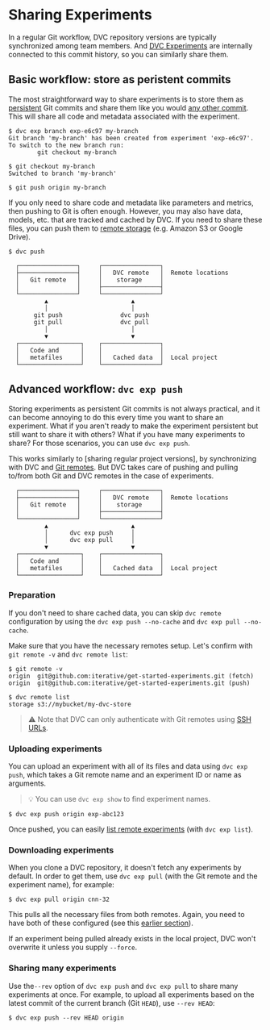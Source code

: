 # Sharing Experiments

In a regular Git workflow, <abbr>DVC repository</abbr> versions are typically
synchronized among team members. And [DVC Experiments] are internally connected
to this commit history, so you can similarly share them.

## Basic workflow: store as peristent commits

The most straightforward way to share experiments is to store them as
[persistent](/doc/user-guide/experiment-management/persisting-experiments)
Git commits and share them like you would [any other commit]. This will share
all code and metadata associated with the experiment.

```cli
$ dvc exp branch exp-e6c97 my-branch
Git branch 'my-branch' has been created from experiment 'exp-e6c97'.
To switch to the new branch run:
        git checkout my-branch

$ git checkout my-branch
Switched to branch 'my-branch'

$ git push origin my-branch
```

If you only need to share code and metadata like parameters and metrics, then
pushing to Git is often enough. However, you may also have data, models, etc.
that are tracked and <abbr>cached</abbr> by DVC. If you need to share these
files, you can push them to [remote storage](/doc/command-reference/remote)
(e.g. Amazon S3 or Google Drive).

```cli
$ dvc push
```

```
  ┌────────────────┐     ┌────────────────┐
  ├────────────────┤     │   DVC remote   │  Remote locations
  │   Git remote   │     │    storage     │
  │                │     ├────────────────┤
  └────────────────┘     └────────────────┘
          ▲                       ▲
          │                       │
       git push                dvc push
       git pull                dvc pull
          │                       │
          ▼                       ▼
  ┌─────────────────┐    ┌────────────────┐
  │   Code and      │    │                │
  │   metafiles     │    │   Cached data  │  Local project
  └─────────────────┘    └────────────────┘
```

## Advanced workflow: `dvc exp push`

Storing experiments as persistent Git commits is not always practical, and it
can become annoying to do this every time you want to share an experiment. What
if you aren't ready to make the experiment persistent but still want to share it
with others? What if you have many experiments to share? For those scenarios,
you can use `dvc exp push`.

This works similarly to [sharing regular project versions], by synchronizing
with DVC and [Git remotes]. But DVC takes care of pushing and pulling to/from
both Git and DVC remotes in the case of experiments.

```
  ┌────────────────┐     ┌────────────────┐
  ├────────────────┤     │   DVC remote   │  Remote locations
  │   Git remote   │     │    storage     │
  │                │     ├────────────────┤
  └────────────────┘     └────────────────┘
          ▲                       ▲
          │      dvc exp push     │
          │      dvc exp pull     │
          ▼                       ▼
  ┌─────────────────┐    ┌────────────────┐
  │   Code and      │    │                │
  │   metafiles     │    │   Cached data  │  Local project
  └─────────────────┘    └────────────────┘
```

[dvc experiments]: /doc/user-guide/experiment-management/experiments-overview
[any other commit]:
  /doc/start/data-management/data-versioning#storing-and-sharing
[git remotes]: https://git-scm.com/book/en/v2/Git-Basics-Working-with-Remotes

### Preparation

<admon type="tip">

If you don't need to share <abbr>cached</abbr> data, you can skip `dvc remote`
configuration by using the `dvc exp push --no-cache` and
`dvc exp pull --no-cache`.

</admon>

Make sure that you have the necessary remotes setup. Let's confirm with
`git remote -v` and `dvc remote list`:

```cli
$ git remote -v
origin  git@github.com:iterative/get-started-experiments.git (fetch)
origin  git@github.com:iterative/get-started-experiments.git (push)

$ dvc remote list
storage s3://mybucket/my-dvc-store
```

> ⚠️ Note that DVC can only authenticate with Git remotes using [SSH URLs].

[ssh urls]:
  https://git-scm.com/book/en/v2/Git-on-the-Server-The-Protocols#_the_protocols

### Uploading experiments

You can upload an experiment with all of its files and data using
`dvc exp push`, which takes a Git remote name and an experiment ID or name as
arguments.

> 💡 You can use `dvc exp show` to find experiment names.

```cli
$ dvc exp push origin exp-abc123
```

Once pushed, you can easily [list remote experiments] (with `dvc exp list`).

[list remote experiments]:
  /doc/user-guide/experiment-management/comparing-experiments#list-experiments-saved-remotely

### Downloading experiments

When you clone a DVC repository, it doesn't fetch any experiments by default. In
order to get them, use `dvc exp pull` (with the Git remote and the experiment
name), for example:

```cli
$ dvc exp pull origin cnn-32
```

This pulls all the necessary files from both remotes. Again, you need to have
both of these configured (see this [earlier section](#preparation)).

If an experiment being pulled already exists in the local project, DVC won't
overwrite it unless you supply `--force`.

### Sharing many experiments

Use the`--rev` option of `dvc exp push` and `dvc exp pull` to share many
experiments at once. For example, to upload all experiments based on the latest
commit of the current branch (Git `HEAD`), use `--rev HEAD`:

```
$ dvc exp push --rev HEAD origin
```
